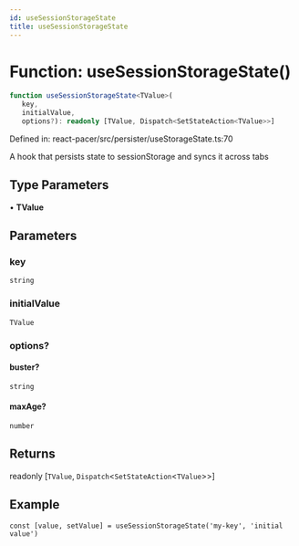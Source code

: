 ```yaml
---
id: useSessionStorageState
title: useSessionStorageState
---
```


<!-- DO NOT EDIT: this page is autogenerated from the type comments -->

# Function: useSessionStorageState()

```ts
function useSessionStorageState<TValue>(
   key, 
   initialValue, 
   options?): readonly [TValue, Dispatch<SetStateAction<TValue>>]
```

Defined in: react-pacer/src/persister/useStorageState.ts:70

A hook that persists state to sessionStorage and syncs it across tabs

## Type Parameters

• **TValue**

## Parameters

### key

`string`

### initialValue

`TValue`

### options?

#### buster?

`string`

#### maxAge?

`number`

## Returns

readonly \[`TValue`, `Dispatch`\<`SetStateAction`\<`TValue`\>\>\]

## Example

```tsx
const [value, setValue] = useSessionStorageState('my-key', 'initial value')
```
